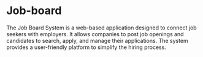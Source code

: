 # Job-board
The Job Board System is a web-based application designed to connect job seekers with employers. It allows companies to post job openings and candidates to search, apply, and manage their applications. The system provides a user-friendly platform to simplify the hiring process.
